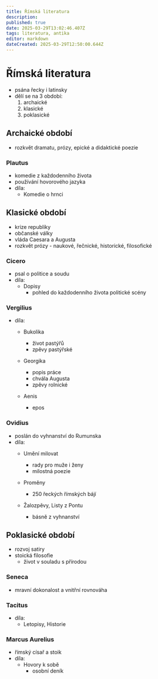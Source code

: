 ```yaml
---
title: Římská literatura
description: 
published: true
date: 2025-03-29T13:02:46.407Z
tags: literatura, antika
editor: markdown
dateCreated: 2025-03-29T12:50:00.644Z
---
```


# Římská literatura
- psána řecky i latinsky
- dělí se na 3 období:
	1. archaické
	2. klasické
	3. poklasické

## Archaické období
- rozkvět dramatu, prózy, epické a didaktické poezie

### Plautus
- komedie z každodenního života
- používání hovorového jazyka
- díla:
	- Komedie o hrnci

## Klasické období
- krize republiky
- občanské války
- vláda Caesara a Augusta
- rozkvět prózy - naukové, řečnické, historické, filosofické

### Cicero
- psal o politice a soudu
- díla:
	- Dopisy
		- pohled do každodenního života politické scény

### Vergilius
- díla:
	- Bukolika
		- život pastýřů
		- zpěvy pastýřské

	- Georgika
		- popis práce
		- chvála Augusta
		- zpěvy rolnické

	- Aenis
		- epos

### Ovidius
- poslán do vyhnanství do Rumunska
- díla:
	- Umění milovat 
		- rady pro muže i ženy
		- milostná poezie

	- Proměny
		- 250 řeckých římských bájí

	- Žalozpěvy, Listy z Pontu
		- básně z vyhnanství

## Poklasické období
- rozvoj satiry
- stoická filosofie
	- život v souladu s přírodou

### Seneca
- mravní dokonalost a vnitřní rovnováha

### Tacitus
- díla:
	- Letopisy, Historie

### Marcus Aurelius
- římský císař a stoik
- díla:
	- Hovory k sobě
		- osobní deník